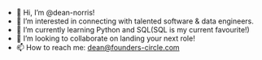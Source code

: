 - 👋 Hi, I’m @dean-norris! 
- 👀 I’m interested in connecting with talented software & data engineers.
- 🌱 I’m currently learning Python and SQL(SQL is my current favourite!)
- 💞️ I’m looking to collaborate on landing your next role!
- 📫 How to reach me: dean@founders-circle.com

<!---
dean-norris/dean-norris is a ✨ special ✨ repository because its `README.md` (this file) appears on your GitHub profile.
You can click the Preview link to take a look at your changes.
--->
